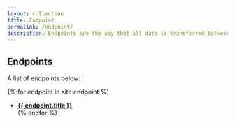 ```yaml
---
layout: collection
title: Endpoint
permalink: /endpoint/
description: Endpoints are the way that all data is transferred between the web browser and the web server.
---
```


## Endpoints
A list of endpoints below:

{% for endpoint in site.endpoint %}
  * **<a href="{{ endpoint.name }}">{{ endpoint.title }}</a>**  
{% endfor %}